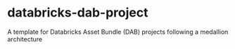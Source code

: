 # databricks-dab-project
A template for Databricks Asset Bundle (DAB) projects following a medallion architecture
